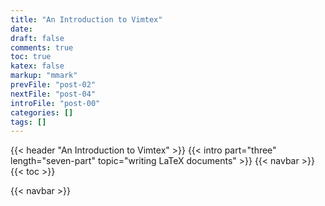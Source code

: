 ```yaml
---
title: "An Introduction to Vimtex"
date:
draft: false
comments: true
toc: true
katex: false
markup: "mmark"
prevFile: "post-02"
nextFile: "post-04"
introFile: "post-00"
categories: []
tags: []
---
```


{{< header "An Introduction to Vimtex" >}}
{{< intro part="three" length="seven-part" topic="writing LaTeX documents" >}}
{{< navbar >}}
{{< toc >}}

{{< navbar >}}
